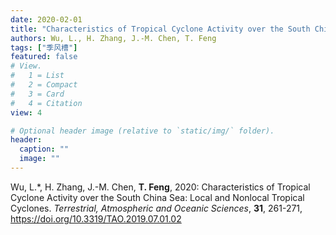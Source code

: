 ```yaml
---
date: 2020-02-01
title: "Characteristics of Tropical Cyclone Activity over the South China Sea: Local and Nonlocal Tropical Cyclones."
authors: Wu, L., H. Zhang, J.-M. Chen, T. Feng
tags: ["季风槽"]
featured: false
# View.
#   1 = List
#   2 = Compact
#   3 = Card
#   4 = Citation
view: 4

# Optional header image (relative to `static/img/` folder).
header:
  caption: ""
  image: ""
---
```


Wu, L.\*, H. Zhang, J.-M. Chen, **T. Feng**, 2020: Characteristics of Tropical Cyclone Activity over the South China Sea: Local and Nonlocal Tropical Cyclones. *Terrestrial, Atmospheric and Oceanic Sciences*, **31**, 261-271, https://doi.org/10.3319/TAO.2019.07.01.02

